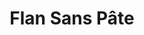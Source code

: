 ---
layout: recette
categories: [recettes]
hidden: true
lang: fr
title: Flan Sans Pâte
type: sucre
ingredients: 
  - nom: lait entier
    qte: 400
    unite: mL
  - nom: crème liquide
    qte: 100
    unite: mL
  - nom: oeuf
    qte: 1
  - nom: jaunes d'oeuf
    qte: 3
  - nom: sucre
    qte: 80
    unite: gr
  - nom: fécule de maïs
    qte: 40
    unite: gr
  - nom: beurre
    qte: 30
    unite: gr
  - nom: vanille
preconditions:
  - Cette recette est faite pour un flan rectangle (dans un moule à cake). Une fois cuit il fera 5 cm de hauteur environ
  - Couper le beurre en petits dés
  - Préchauffer le four à 180°C
etapes:
  - label: Préparation
    details:
      - Faire bouillir le lait, la crème et la vanille dans une casserole
      - Dans un saladier, mélanger l'oeuf entier avec les jaunes et le sucre
      - Ajouter la fécule de maïs et mélanger
      - Quand le lait commence à bouillir, le verser en deux fois dans le saladier tout en mélangeant continuellement au fouet
      - Reverser le tout dans la casserole
      - Mettre à feu doux et mélanger continuellement au fouet jusqu'à ce que ça commence à épaissir
      - Dès le début de l'épaississement, continuer de mélanger hors du feu jusqu'à ce que ça soit suffisamment solide 
      - Transvaser dans un saladier
      - Ajouter le beurre et mélanger à la spatule silicone
materiel:
  - moule à cake
cuissonMinutes: 40
cuisson: 
  - Beurrer le moule généreusement
  - Verser la préparation dans le moule
  - Cuire 40 minutes à 180°C
  - Laisser refroidir le flan dans le moule avant de démouler
  - Démouler et placer au réfrigérateur au moins 4 heures
notes:
  - Avant de mettre le lait, mouiller la casserole afin d'éviter qu'il n'accroche au fond
  - Quand le lait est sur le feu, le remuer assez fréquemment afin d'éviter qu'il n'accroche au fond
  - Multiplier les quantités par deux pour faire un flan dans un moule à gâteau rond
---